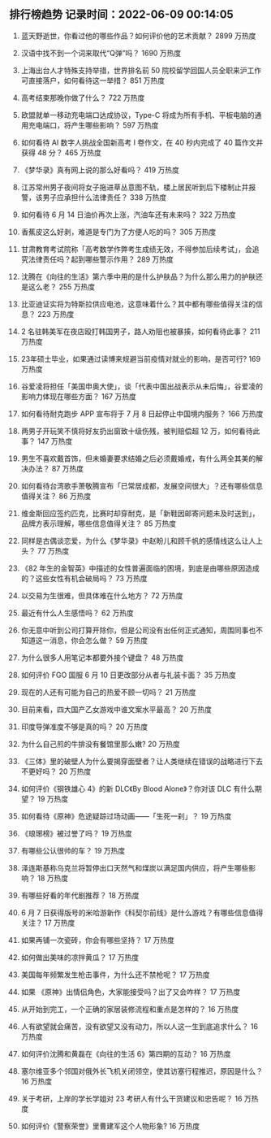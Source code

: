 
## 排行榜趋势 记录时间：2022-06-09 00:14:05
  
  1. 蓝天野逝世，你看过他的哪些作品？如何评价他的艺术贡献？ 2899 万热度
    
  2. 汉语中找不到一个词来取代“Q弹”吗？ 1690 万热度
    
  3. 上海出台人才特殊支持举措，世界排名前 50 院校留学回国人员全职来沪工作可直接落户，如何看待这一举措？ 851 万热度
    
  4. 高考结束那晚你做了什么？ 722 万热度
    
  5. 欧盟就单一移动充电端口达成协议，Type-C 将成为所有手机、平板电脑的通用充电端口，将产生哪些影响？ 597 万热度
    
  6. 如何看待 AI 数字人挑战全国新高考 Ⅰ 卷作文，在 40 秒内完成了 40 篇作文并获得 48 分？ 465 万热度
    
  7. 《梦华录》真有网上说的那么好看吗？ 419 万热度
    
  8. 江苏常州男子夜间将女子拖进草丛意图不轨，楼上居民听到后下楼制止并报警，该男子应承担什么法律责任？ 338 万热度
    
  9. 如何看待 6 月 14 日油价再次上涨，汽油车还有未来吗？ 322 万热度
    
  10. 香蕉皮这么好剥，难道是专门为了方便人吃的吗？ 305 万热度
    
  11. 甘肃教育考试院称「高考数学作弊考生成绩无效，不得参加后续考试」，会追究法律责任吗？起到哪些警示作用？ 289 万热度
    
  12. 沈腾在《向往的生活》第六季中用的是什么护肤品？为什么那么用力的护肤还是这么老？ 255 万热度
    
  13. 比亚迪证实将为特斯拉供应电池，这意味着什么？其中都有哪些值得关注的信息？ 223 万热度
    
  14. 2 名驻韩美军在夜店殴打韩国男子，路人劝阻也被暴揍，如何看待此事？ 211 万热度
    
  15. 23年硕士毕业，如果通过读博来规避当前疫情对就业的影响，是否可行? 169 万热度
    
  16. 谷爱凌将担任「美国申奥大使」，谈「代表中国出战表示从未后悔」，谷爱凌的影响力体现在哪些方面？ 167 万热度
    
  17. 如何看待耐克跑步 APP 宣布将于 7 月 8 日起停止中国境内服务？ 166 万热度
    
  18. 两男子开玩笑不慎将好友扔出窗致十级伤残，被判赔偿超 12 万，如何看待此事？ 147 万热度
    
  19. 男生不喜欢戴首饰，但未婚妻要求结婚之后必须戴婚戒，有什么两全其美的解决办法？ 87 万热度
    
  20. 如何看待台湾歌手萧敬腾宣布「已常居成都，发展空间很大」？还有哪些信息值得关注？ 86 万热度
    
  21. 维金斯回应签约匹克，比赛时却穿耐克，是「新鞋因邮寄问题未及时送到」，品牌方表示理解，哪些信息值得关注？ 85 万热度
    
  22. 同样是古偶谈恋爱，为什么《梦华录》中赵盼儿和顾千帆的感情线这么让人上头？ 77 万热度
    
  23. 《82 年生的金智英》中描述的女性普遍面临的困境，到底是由哪些原因造成的？这些女性有机会破局吗？ 73 万热度
    
  24. 以交易为生很难，但具体难在什么地方？ 72 万热度
    
  25. 最近有什么人生感悟吗？ 62 万热度
    
  26. 你无意中听到公司打算开除你，但是公司没有出任何正式通知，周围同事也不知道这一消息，你会怎么做？ 59 万热度
    
  27. 为什么很多人用笔记本都要外接个键盘？ 48 万热度
    
  28. 如何评价 FGO 国服 6 月 10 日更改部分从者与礼装卡面？ 35 万热度
    
  29. 现在的人还有可能为自己的热爱不顾一切吗？ 21 万热度
    
  30. 目前来看，四大国产乙女游戏中谁文案水平最高？ 20 万热度
    
  31. 印度导弹准度不够是真的吗？ 20 万热度
    
  32. 为什么自己煎的牛排没有餐馆里那么嫩? 20 万热度
    
  33. 《三体》里的破壁人为什么要揭穿面壁者？让人类继续在错误的战略进行下去不更好吗？ 20 万热度
    
  34. 如何评价《钢铁雄心 4》的新 DLC《By Blood Alone》？你对该 DLC 有什么期望？ 19 万热度
    
  35. 如何看待《原神》危途疑踪过场动画——「生死一刹」？ 19 万热度
    
  36. 《琅琊榜》被过誉了吗？ 19 万热度
    
  37. 有哪些公认很帅的车？ 19 万热度
    
  38. 泽连斯基称乌克兰将暂停出口天然气和煤炭以满足国内供应，将产生哪些影响？ 18 万热度
    
  39. 有哪些好看的年代剧推荐？ 18 万热度
    
  40. 6 月 7 日获得版号的米哈游新作《科契尔前线》是什么游戏？有哪些信息值得关注？ 17 万热度
    
  41. 如果再铺一次瓷砖，你会有哪些坚持？ 17 万热度
    
  42. 如何做出美味的凉拌黄瓜？ 17 万热度
    
  43. 美国每年频繁发生枪击事件，为什么还不禁枪呢？ 17 万热度
    
  44. 如果 《原神》出情侣角色，大家能接受吗？出了又会咋样？ 17 万热度
    
  45. 从开始到完工，一个正确的家居装修流程和重点是怎样的？ 16 万热度
    
  46. 人有欲望就会痛苦，没有欲望又没有动力，所以人这一生到底追求什么？ 16 万热度
    
  47. 如何评价沈腾和黄磊在《向往的生活  6》第四期的互动？ 16 万热度
    
  48. 塞尔维亚多个邻国对俄外长飞机关闭领空，使其访塞行程推迟，原因是什么？ 16 万热度
    
  49. 关于考研，上岸的学长学姐对 23 考研人有什么干货建议和忠告呢？ 16 万热度
    
  50. 如何评价《警察荣誉》里曹建军这个人物形象? 16 万热度
    